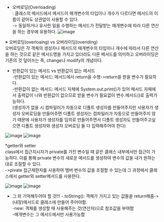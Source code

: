 * 오버로딩(Overloading)
<br>: 클래스의 메서드에서 메서드이 매개변수의 타입이나 개수가 다르다면 메서드의 이름이 같아도 상관없이 사용할 수 있다.</br>
-> 동일하거나 유사한 일을 수행하는 메서드가 전달받는 매개변수에 따라 다른 연산을 하는 경우에 유용하다.
![image](https://user-images.githubusercontent.com/122864238/215427044-51c87cd0-d83d-4c92-bf06-082af32718fc.png)

※ 오버로딩(overloaing) vs 오버라이딩(overiding)
<br>오버로딩은 각 객체의 생성자나 메서드의 매개변수의 타입이나 개수에 따라서 다른 연산을 하는 것으로 같은 메서드명을 가지고 있더라도 다른 메서드를 의미하고 오버라이딩은 기존의 것 덮어쓰는 즉, change나 modify의 개념이다.</br>

* 반환값이 있는 메서드 vs 반환값이 없는 메서드
<br>-반환값이 있는 메서드: 메서드에서 return을 수행->return을 받을 변수가 필요하다.</br>
-반환값이 없는 메서드: 메서드 자체에 System.out.print()가 있어 메서드 자체에서 출력값이 나와 반환값이 없으므로 받을 변수가 필요없이 변수.메서드()로 출력가능하다.
<br>(생성자가 없을 시 컴파일러가 자동으로 디폴트 생성자를 만들어주지만 사용자가
 생성자 오버로딩을 만들어주면 디폴트 생성자는 컴파일러가 자동으로 만들어주지
 않기 때문에 사용자가 생성자를 임의로 만들어주면서 디폴트 생성자도 
 만들어주고싶으면 디폴트 생성자와 생성자 오버로딩 둘 다 입력해주어야 한다)</br>

![image](https://user-images.githubusercontent.com/122864238/215429130-3a80d387-03ce-46c9-a644-1de715f7c142.png)
![image](https://user-images.githubusercontent.com/122864238/215429169-3c8dbc57-1166-4939-8548-77d761445d25.png)

*getter와 setter
<br>class에서 접근지시자가 private를 가진 변수일 때 같은 클래스 내부에서만 접근이 
가능하다. 이를 통해 private 변수의 새로운 메서드를 생성하여 변수의 값을 내가 
원하는대로 조절할 수 있다.</br>
->pivate 접근제한자를 사용하여 멤버 변수의 값을 조절할 수 있는데 그 과정에서 클래스에서 getter와 setter메서드를 사용한다.

![image](https://user-images.githubusercontent.com/122864238/215430708-80a7201a-3a26-4e2e-bbbc-6de558d71510.png)
![image](https://user-images.githubusercontent.com/122864238/215431270-5ccbe7a3-969d-4ce9-b927-3e02dac803ff.png)

* 그 외 기억해두어야 할 것!!!
-.toString(): 객체가 가지고 있는 값들을 return해줌->(내장)메서드로 클래스에 만들어 주어야함.
<br>-new: 객체를 생성할 때 사용해주는 것(연산자)으로 참조값을 부여함</br>
-매개변수는 그 메서드에서만 사용가능함